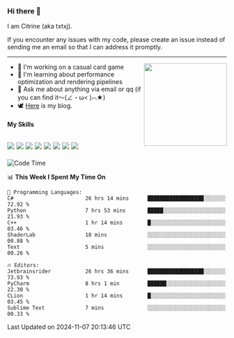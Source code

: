 ### Hi there 👋

I am Citrine (aka txtxj).

If you encounter any issues with my code, please create an issue instead of sending me an email so that I can address it promptly.

---

<img align="right" height="190" src="http://github-profile-summary-cards.vercel.app/api/cards/stats?username=txtxj&theme=vue">

- 🌱 I'm working on a casual card game
- 📖 I'm learning about performance optimization and rendering pipelines
- 💬 Ask me about anything via email or qq (if you can find it～(∠・ω< )⌒★)
- 🕊️ [Here](https://txtxj.top) is my blog.

#### My Skills

![](https://img.shields.io/badge/Unity-000000?logo=unity&logoColor=fff)
![](https://img.shields.io/badge/C%23-239120?logo=csharp&logoColor=fff)
![](https://img.shields.io/badge/Python-3e74a2?logo=python&logoColor=fff)
![](https://img.shields.io/badge/C++-65318e?logo=cplusplus&logoColor=fff)
![](https://img.shields.io/badge/C-5654a2?logo=c&logoColor=fff)
![](https://img.shields.io/badge/Vue-4FC08D?logo=vuedotjs&logoColor=fff)
![](https://img.shields.io/badge/Blender-f5792a?logo=blender&logoColor=fff)
![](https://img.shields.io/badge/MS%20SQL-cc2927?logo=microsoftsqlserver&logoColor=fff)
---

<!--START_SECTION:waka-->
![Code Time](http://img.shields.io/badge/Code%20Time-2%2C221%20hrs%205%20mins-blue)

📊 **This Week I Spent My Time On** 

```text
💬 Programming Languages: 
C#                       26 hrs 14 mins      ██████████████████░░░░░░░   72.92 % 
Python                   7 hrs 53 mins       █████░░░░░░░░░░░░░░░░░░░░   21.93 % 
C++                      1 hr 14 mins        █░░░░░░░░░░░░░░░░░░░░░░░░   03.46 % 
ShaderLab                18 mins             ░░░░░░░░░░░░░░░░░░░░░░░░░   00.88 % 
Text                     5 mins              ░░░░░░░░░░░░░░░░░░░░░░░░░   00.26 % 

🔥 Editors: 
Jetbrainsrider           26 hrs 36 mins      ██████████████████░░░░░░░   73.93 % 
PyCharm                  8 hrs 1 min         ██████░░░░░░░░░░░░░░░░░░░   22.30 % 
CLion                    1 hr 14 mins        █░░░░░░░░░░░░░░░░░░░░░░░░   03.45 % 
Sublime Text             7 mins              ░░░░░░░░░░░░░░░░░░░░░░░░░   00.33 % 
```


 Last Updated on 2024-11-07 20:13:46 UTC
<!--END_SECTION:waka-->
